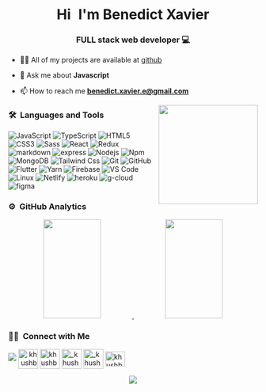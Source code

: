 <h1 align="center">Hi <img src="https://user-images.githubusercontent.com/1303154/88677602-1635ba80-d120-11ea-84d8-d263ba5fc3c0.gif" width="2px" alt="hi"> I'm Benedict Xavier</h1>
<h3 align="center">FULL stack web developer 💻</h3>
	


- 👨‍💻 All of my projects are available at [github](https://github.com/b3n3dict?tab=repositories)

- 💬 Ask me about **Javascript**

- 📫 How to reach me **benedict.xavier.e@gmail.com**

 <img src="https://i.pinimg.com/originals/e4/26/70/e426702edf874b181aced1e2fa5c6cde.gif" height="200px" align="right"/>

### 🛠 &nbsp;Languages and Tools

![JavaScript](https://img.shields.io/badge/-JavaScript-%23F7DF1C?style=for-the-badge&logo=javascript&logoColor=000000&labelColor=%23F7DF1C&color=%23FFCE5A)
![TypeScript](https://img.shields.io/badge/-TypeScript-61DAFB?style=for-the-badge&logo=TypeScript&logoColor=ffffff)
![HTML5](https://img.shields.io/badge/-HTML5-%23E44D27?style=for-the-badge&logo=html5&logoColor=ffffff)
![CSS3](https://img.shields.io/badge/-CSS3-%231572B6?style=for-the-badge&logo=css3)
![Sass](https://img.shields.io/badge/-Sass-%23CC6699?style=for-the-badge&logo=sass&logoColor=ffffff)
![React](https://img.shields.io/badge/-React-61DAFB?style=for-the-badge&logo=react&logoColor=ffffff)
![Redux](https://img.shields.io/badge/-Redux-3f51b5?style=for-the-badge&logo=redux&logoColor=ffffff)
![markdown](https://img.shields.io/badge/Markdown-000000?style=for-the-badge&logo=markdown&logoColor=white)
![express](https://img.shields.io/badge/Express.js-404D59?style=for-the-badge)
![Nodejs](https://img.shields.io/badge/-Nodejs-339933?style=for-the-badge&logo=Node.js&logoColor=ffffff)
![Npm](https://img.shields.io/badge/-npm-CB3837?style=for-the-badge&logo=npm)
![MongoDB](https://img.shields.io/badge/MongoDB-4EA94B?style=for-the-badge&logo=mongodb&logoColor=white)
![Tailwind Css](https://img.shields.io/badge/Tailwind_CSS-38B2AC?style=for-the-badge&logo=tailwind-css&logoColor=white)
![Git](https://img.shields.io/badge/-Git-%23F05032?style=for-the-badge&logo=git&logoColor=%23ffffff)
![GitHub](https://img.shields.io/badge/-GitHub-181717?style=for-the-badge&logo=github)
![Flutter](https://img.shields.io/badge/-Flutter-61DAFB?style=for-the-badge&logo=Flutter&logoColor=ffffff)
![Yarn](https://img.shields.io/badge/-yarn-61DAFB?style=for-the-badge&logo=yarn)
![Firebase](https://img.shields.io/badge/-Firebase-FFCA28?style=for-the-badge&logo=firebase&logoColor=ffffff)
![VS Code](http://img.shields.io/badge/-VS%20Code-007ACC?style=for-the-badge&logo=visual-studio-code&logoColor=ffffff)
![Linux](http://img.shields.io/badge/-Linux-0078D6?style=for-the-badge&logo=linux&logoColor=ffffff)
![Netlify](https://img.shields.io/badge/Netlify-00C7B7?style=for-the-badge&logo=netlify&logoColor=white)
![heroku](https://img.shields.io/badge/Heroku-430098?style=for-the-badge&logo=heroku&logoColor=white)
![g-cloud](https://img.shields.io/badge/Google_Cloud-4285F4?style=for-the-badge&logo=google-cloud&logoColor=white)
![figma](https://img.shields.io/badge/figma-0AC97F?style=for-the-badge&logo=figma&logoColor=white)
<br/>


### ⚙️ &nbsp;GitHub Analytics

<p align="center">
<a href="https://github.com/b3n3dict">
  <img height="200em" width="48%" src="https://github-readme-stats-eight-theta.vercel.app/api?username=b3n3dict&show_icons=true&theme=radical&include_all_commits=true&count_private=true"/>
  <img height="200em" width="48%" src="https://github-readme-stats-eight-theta.vercel.app/api/top-langs/?username=b3n3dict&layout=compact&langs_count=8&theme=radical"/>

</a>
</p>


### 🤝🏻 &nbsp;Connect with Me


<a align="left" href="mailto:benedict.xavier.e@gmail.com"><img src="https://img.shields.io/badge/-benedict.xavier.e@gmail.com-D14836?style=flat&logo=Gmail&logoColor=white"/></a>
<a align="right" href="https://twitter.com/" target="blank"><img align="center" src="https://cliply.co/wp-content/uploads/2019/07/371907030_TWITTER_ICON_TRANSPARENT_400.gif" alt="khushboogoel01" height="40" width="40" /></a>
<a href="https://www.linkedin.com/in/benedict-xavier-177512141/" target="blank"><img align="center" src="https://cliply.co/wp-content/uploads/2021/02/372102050_LINKEDIN_ICON_TRANSPARENT_1080.gif" alt="khushboogoel01" height="40" width="40" /></a>
<a href="https://www.instagram.com/ben_xav_/" target="blank"><img align="center" src="https://cliply.co/wp-content/uploads/2019/07/371907300_INSTAGRAM_ICON_TRANSPARENT_400.gif" alt="_khushboo.goel" height="40" width="40" /></a>
<a href="https://www.facebook.com/benedict.xavier.3/" target="blank"><img align="center" src="https://cliply.co/wp-content/uploads/2019/07/371907490_FACEBOOK_ICON_TRANSPARENT_400.gif" alt="_khushboo.goel" height="40" width="40" /></a>
<a href="https://www.youtube.com/c/" target="blank"><img align="center" src="https://cdn.jsdelivr.net/npm/simple-icons@3.0.1/icons/youtube.svg" alt="khushboo goel" height="30" width="40" /></a>

<p align='center'><img src='https://visitor-badge.laobi.icu/badge?page_id=b3n3dict'></p>		
